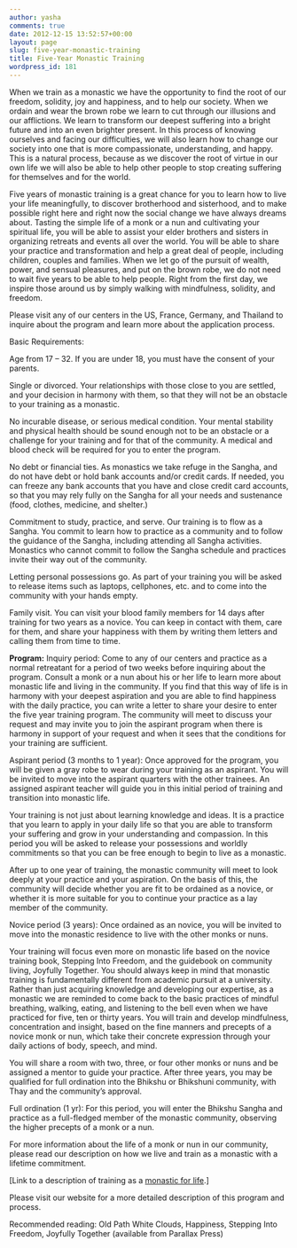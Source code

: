```yaml
---
author: yasha
comments: true
date: 2012-12-15 13:52:57+00:00
layout: page
slug: five-year-monastic-training
title: Five-Year Monastic Training
wordpress_id: 181
---
```


When we train as a monastic we have the opportunity to find the root of our freedom, solidity, joy and happiness, and to help our society. When we ordain and wear the brown robe we learn to cut through our illusions and our afflictions. We learn to transform our deepest suffering into a bright future and into an even brighter present. In this process of knowing ourselves and facing our difficulties, we will also learn how to change our society into one that is more compassionate, understanding, and happy. This is a natural process, because as we discover the root of virtue in our own life we will also be able to help other people to stop creating suffering for themselves and for the world.

Five years of monastic training is a great chance for you to learn how to live your life meaningfully, to discover brotherhood and sisterhood, and to make possible right here and right now the social change we have always dreams about. Tasting the simple life of a monk or a nun and cultivating your spiritual life, you will be able to assist your elder brothers and sisters in organizing retreats and events all over the world. You will be able to share your practice and transformation and help a great deal of people, including children, couples and families. When we let go of the pursuit of wealth, power, and sensual pleasures, and put on the brown robe, we do not need to wait five years to be able to help people. Right from the first day, we inspire those around us by simply walking with mindfulness, solidity, and freedom.

Please visit any of our centers in the US, France, Germany, and Thailand to inquire about the program and learn more about the application process.

Basic Requirements:

Age from 17 – 32. If you are under 18, you must have the consent of your parents.

Single or divorced. Your relationships with those close to you are settled, and your decision in harmony with them, so that they will not be an obstacle to your training as a monastic.

No incurable disease, or serious medical condition. Your mental stability and physical health should be sound enough not to be an obstacle or a challenge for your training and for that of the community. A medical and blood check will be required for you to enter the program.

No debt or financial ties. As monastics we take refuge in the Sangha, and do not have debt or hold bank accounts and/or credit cards. If needed, you can freeze any bank accounts that you have and close credit card accounts, so that you may rely fully on the Sangha for all your needs and sustenance (food, clothes, medicine, and shelter.)

Commitment to study, practice, and serve. Our training is to flow as a Sangha. You commit to learn how to practice as a community and to follow the guidance of the Sangha, including attending all Sangha activities. Monastics who cannot commit to follow the Sangha schedule and practices invite their way out of the community.

Letting personal possessions go. As part of your training you will be asked to release items such as laptops, cellphones, etc. and to come into the community with your hands empty.

Family visit. You can visit your blood family members for 14 days after training for two years as a novice. You can keep in contact with them, care for them, and share your happiness with them by writing them letters and calling them from time to time.

**Program:**
Inquiry period: Come to any of our centers and practice as a normal retreatant for a period of two weeks before inquiring about the program. Consult a monk or a nun about his or her life to learn more about monastic life and living in the community. If you find that this way of life is in harmony with your deepest aspiration and you are able to find happiness with the daily practice, you can write a letter to share your desire to enter the five year training program. The community will meet to discuss your request and may invite you to join the aspirant program when there is harmony in support of your request and when it sees that the conditions for your training are sufficient.

Aspirant period (3 months to 1 year): Once approved for the program, you will be given a gray robe to wear during your training as an aspirant. You will be invited to move into the aspirant quarters with the other trainees. An assigned aspirant teacher will guide you in this initial period of training and transition into monastic life.

Your training is not just about learning knowledge and ideas. It is a practice that you learn to apply in your daily life so that you are able to transform your suffering and grow in your understanding and compassion. In this period you will be asked to release your possessions and worldly commitments so that you can be free enough to begin to live as a monastic.

After up to one year of training, the monastic community will meet to look deeply at your practice and your aspiration. On the basis of this, the community will decide whether you are fit to be ordained as a novice, or whether it is more suitable for you to continue your practice as a lay member of the community.

Novice period (3 years): Once ordained as an novice, you will be invited to move into the monastic residence to live with the other monks or nuns.

Your training will focus even more on monastic life based on the novice training book, Stepping Into Freedom, and the guidebook on community living, Joyfully Together. You should always keep in mind that monastic training is fundamentally different from academic pursuit at a university. Rather than just acquiring knowledge and developing our expertise, as a monastic we are reminded to come back to the basic practices of mindful breathing, walking, eating, and listening to the bell even when we have practiced for five, ten or thirty years. You will train and develop mindfulness, concentration and insight, based on the fine manners and precepts of a novice monk or nun, which take their concrete expression through your daily actions of body, speech, and mind.

You will share a room with two, three, or four other monks or nuns and be assigned a mentor to guide your practice. After three years, you may be qualified for full ordination into the Bhikshu or Bhikshuni community, with Thay and the community’s approval.

Full ordination (1 yr): For this period, you will enter the Bhikshu Sangha and practice as a full-fledged member of the monastic community, observing the higher precepts of a monk or a nun.

For more information about the life of a monk or nun in our community, please read our description on how we live and train as a monastic with a lifetime commitment.

[Link to a description of training as a [monastic for life](http://plumvillage.org/about/becoming-a-monastic/).]

Please visit our website for a more detailed description of this program and process.

Recommended reading: Old Path White Clouds, Happiness, Stepping Into Freedom, Joyfully Together (available from Parallax Press)
